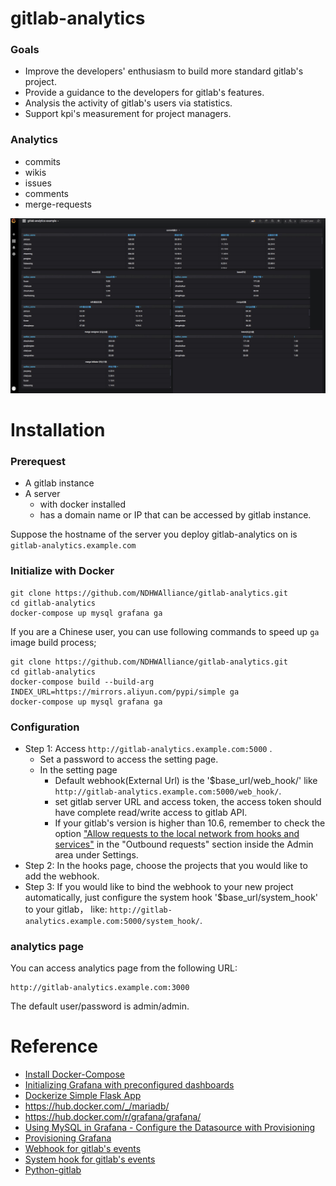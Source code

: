 # gitlab-analytics 

### Goals

* Improve the developers' enthusiasm to build more standard gitlab's project. 
* Provide a guidance to the developers for gitlab's features. 
* Analysis the activity of gitlab's users via statistics.
* Support kpi's measurement for project managers.

### Analytics

* commits
* wikis
* issues
* comments
* merge-requests

![alt text](https://github.com/NDHWAlliance/gitlab-analytics/blob/master/display.jpeg)

# Installation

### Prerequest

* A gitlab instance
* A server
  * with docker installed
  * has a domain name or IP that can be accessed by gitlab instance.

Suppose the hostname of the server you deploy gitlab-analytics on is `gitlab-analytics.example.com`

### Initialize with Docker

```shell
git clone https://github.com/NDHWAlliance/gitlab-analytics.git
cd gitlab-analytics
docker-compose up mysql grafana ga
```

If you are a Chinese user, you can use following commands to speed up `ga` image
build process;

```shell
git clone https://github.com/NDHWAlliance/gitlab-analytics.git
cd gitlab-analytics
docker-compose build --build-arg INDEX_URL=https://mirrors.aliyun.com/pypi/simple ga
docker-compose up mysql grafana ga
```



### Configuration

* Step 1: Access `http://gitlab-analytics.example.com:5000` .
  * Set a password to access the setting page.
  * In the setting page
    * Default webhook(External Url) is the '$base_url/web_hook/' like `http://gitlab-analytics.example.com:5000/web_hook/`.
    * set gitlab server URL and access token, the access token should have complete read/write access to gitlab API.
    * If your gitlab's version is higher than 10.6, remember to check the option ["Allow requests to the local network from hooks and services"](https://docs.gitlab.com/ee/security/webhooks.html) in the "Outbound requests" section inside the Admin area under Settings. 
* Step 2: In the hooks page, choose the projects that you would like to add the webhook.
* Step 3: If you would like to bind the webhook to your new project automatically, just configure the system hook '$base_url/system_hook' to your gitlab， like: `http://gitlab-analytics.example.com:5000/system_hook/`.

### analytics page

You can access analytics page from the following URL:

    http://gitlab-analytics.example.com:3000

The default user/password is admin/admin.

### 

# Reference
* [Install Docker-Compose](https://docs.docker.com/compose/install/)
* [Initializing Grafana with preconfigured dashboards](https://ops.tips/blog/initialize-grafana-with-preconfigured-dashboards/)
* [Dockerize Simple Flask App](http://containertutorials.com/docker-compose/flask-simple-app.html)
* https://hub.docker.com/_/mariadb/
* https://hub.docker.com/r/grafana/grafana/
* [Using MySQL in Grafana - Configure the Datasource with Provisioning](http://docs.grafana.org/features/datasources/mysql/#configure-the-datasource-with-provisioning)
* [Provisioning Grafana](http://docs.grafana.org/administration/provisioning/)
* [Webhook for gitlab's events](http://developer.dpstorm.com/help/user/project/integrations/webhooks.md)
* [System hook for gitlab's events](https://docs.gitlab.com/ee/system_hooks/system_hooks.html)
* [Python-gitlab](http://python-gitlab.readthedocs.io/en/stable)
